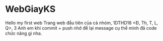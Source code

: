 # WebGiayKS
Hello my first web
Trang web đầu tiên của cả nhóm, 1DTHD18 <Đ, Th, T, L, Q>, 3
Anh em khi commit + push nhớ để lại message cụ thể mình đã code chức năng gì nha.

